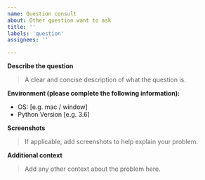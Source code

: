 ```yaml
---
name: Question consult
about: Other question want to ask
title: ''
labels: 'question'
assignees: ''

---
```


**Describe the question**
> A clear and concise description of what the question is.




**Environment (please complete the following information):**
 - OS: [e.g. mac / window]
 - Python Version [e.g. 3.6]



**Screenshots**
> If applicable, add screenshots to help explain your problem.



**Additional context**
> Add any other context about the problem here.
